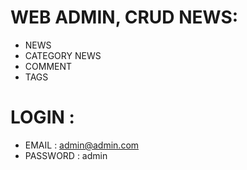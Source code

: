 # WEB ADMIN, CRUD NEWS:
- NEWS
- CATEGORY NEWS
- COMMENT
- TAGS

# LOGIN :
- EMAIL : admin@admin.com
- PASSWORD : admin